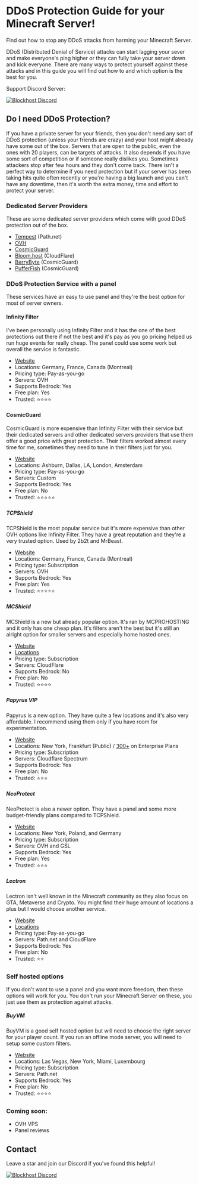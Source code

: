 # DDoS Protection Guide for your Minecraft Server!

Find out how to stop any DDoS attacks from harming your Minecraft Server.

DDoS (Distributed Denial of Service) attacks can start lagging your sever and make everyone's ping higher or they can fully take your server down and kick everyone. There are many ways to protect yourself against these attacks and in this guide you will find out how to and which option is the best for you.

Support Discord Server:

[![Blockhost Discord](https://discord.com/api/guilds/1045987129651625994/widget.png?style=banner2)](https://discord.gg/GcemTB848R)

## Do I need DDoS Protection?
If you have a private server for your friends, then you don't need any sort of DDoS protection (unless your friends are crazy) and your host might already have some out of the box. Servers that are open to the public, even the ones with 20 players, can be targets of attacks. It also depends if you have some sort of competition or if someone really dislikes you. Sometimes attackers stop after few hours and they don't come back. There isn't a perfect way to determine if you need protection but if your server has been taking hits quite often recently or you're having a big launch and you can't have any downtime, then it's worth the extra money, time and effort to protect your server.

### Dedicated Server Providers
These are some dedicated server providers which come with good DDoS protection out of the box.

- [Tempest](https://tempest.net) (Path.net)
- [OVH](https://www.ovhcloud.com)
- [CosmicGuard](https://cosmicguard.com)
- [Bloom.host](https://bloom.host) (CloudFlare)
- [BerryByte](https://berrybyte.net) (CosmicGuard)
- [PufferFish](https://pufferfish.host) (CosmicGuard)

### DDoS Protection Service with a panel
These services have an easy to use panel and they're the best option for most of server owners.

#### Infinity Filter

I've been personally using Infinity Filter and it has the one of the best protections out there if not the best and it's pay as you go pricing helped us run huge events for really cheap. The panel could use some work but overall the service is fantastic.

- [Website](https://www.infinity-filter.com)
- Locations: Germany, France, Canada (Montreal)
- Pricing type: Pay-as-you-go
- Servers: OVH
- Supports Bedrock: Yes
- Free plan: Yes
- Trusted: ⭐⭐⭐⭐

#### CosmicGuard

CosmicGuard is more expensive than Infinity Filter with their service but their dedicated servers and other dedicated servers providers that use them offer a good price with great protection. Their filters worked almost every time for me, sometimes they need to tune in their filters just for you.

- [Website](https://cosmicguard.com)
- Locations: Ashburn, Dallas, LA, London, Amsterdam
- Pricing type: Pay-as-you-go
- Servers: Custom
- Supports Bedrock: Yes
- Free plan: No
- Trusted: ⭐⭐⭐⭐⭐

##### TCPShield

TCPShield is the most popular service but it's more expensive than other OVH options like Infinity Filter. They have a great reputation and they're a very trusted option. Used by 2b2t and MrBeast.

- [Website](https://tcpshield.com)
- Locations: Germany, France, Canada (Montreal)
- Pricing type: Subscription
- Servers: OVH
- Supports Bedrock: Yes
- Free plan: Yes
- Trusted: ⭐⭐⭐⭐⭐

##### MCShield

MCShield is a new but already popular option. It's ran by MCPROHOSTING and it only has one cheap plan. It's filters aren't the best but it's still an alright option for smaller servers and especially home hosted ones. 

- [Website](https://mcshield.com)
- [Locations](https://mcprohosting.com/billing/knowledgebase/106/Server-Locations-MCProHosting-Offers.html)
- Pricing type: Subscription
- Servers: CloudFlare
- Supports Bedrock: No
- Free plan: No
- Trusted: ⭐⭐⭐⭐

##### Papyrus VIP

Papyrus is a new option. They have quite a few locations and it's also very affordable. I recommend using them only if you have room for experimentation.

- [Website](https://papyrus.vip)
- Locations: New York, Frankfurt (Public) / [300+](https://www.cloudflare.com/network/) on Enterprise Plans
- Pricing type: Subscription
- Servers: Cloudflare Spectrum
- Supports Bedrock: Yes
- Free plan: No
- Trusted: ⭐⭐⭐

##### NeoProtect

NeoProtect is also a newer option. They have a panel and some more budget-friendly plans compared to TCPShield.

- [Website](https://neoprotect.net)
- Locations: New York, Poland, and Germany
- Pricing type: Subscription
- Servers: OVH and GSL
- Supports Bedrock: Yes
- Free plan: Yes
- Trusted: ⭐⭐⭐

##### Lectron

Lectron isn't well known in the Minecraft community as they also focus on GTA, Metaverse and Crypto. You might find their huge amount of locations a plus but I would choose another service.

- [Website](https://www.lectron.com/)
- [Locations](https://www.lectron.com/locations/)
- Pricing type: Pay-as-you-go
- Servers: Path.net and CloudFlare
- Supports Bedrock: Yes
- Free plan: No
- Trusted: ⭐⭐

### Self hosted options
If you don't want to use a panel and you want more freedom, then these options will work for you. You don't run your Minecraft Server on these, you just use them as protection against attacks.

##### BuyVM

BuyVM is a good self hosted option but will need to choose the right server for your player count. If you run an offline mode server, you will need to setup some custom filters.

- [Website](https://buyvm.net)
- Locations: Las Vegas, New York, Miami, Luxembourg
- Pricing type: Subscription
- Servers: Path.net
- Supports Bedrock: Yes
- Free plan: No
- Trusted: ⭐⭐⭐⭐

### Coming soon:
- OVH VPS
- Panel reviews

## Contact
Leave a star and join our Discord if you've found this helpful!

[![Blockhost Discord](https://discord.com/api/guilds/1045987129651625994/widget.png?style=banner2)](https://blockhost.net/discord)
